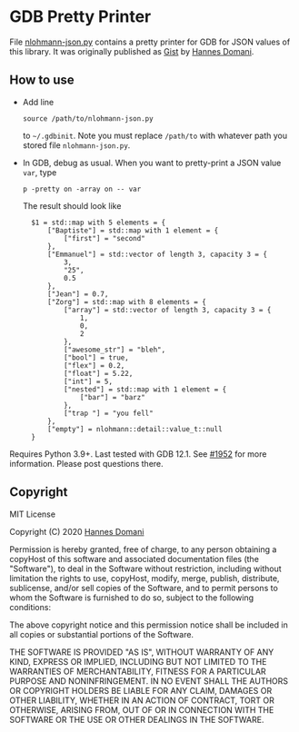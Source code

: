 # GDB Pretty Printer

File [nlohmann-json.py](nlohmann-json.py) contains a pretty printer for GDB for JSON values of this library. It was originally published as [Gist](https://gist.github.com/ssbssa/60da5339c6e6036b2afce17de06050ea#file-nlohmann-json-py) by [Hannes Domani](https://github.com/ssbssa).

## How to use

- Add line
  
  ```
  source /path/to/nlohmann-json.py
  ```
  
  to `~/.gdbinit`. Note you must replace `/path/to` with whatever path you stored file `nlohmann-json.py`.
- In GDB, debug as usual. When you want to pretty-print a JSON value `var`, type
  
  ```
  p -pretty on -array on -- var
  ```
  
  The result should look like
  
  ```
    $1 = std::map with 5 elements = {
        ["Baptiste"] = std::map with 1 element = {
            ["first"] = "second"
        },
        ["Emmanuel"] = std::vector of length 3, capacity 3 = {
            3,
            "25",
            0.5
        },
        ["Jean"] = 0.7,
        ["Zorg"] = std::map with 8 elements = {
            ["array"] = std::vector of length 3, capacity 3 = {
                1,
                0,
                2
            },
            ["awesome_str"] = "bleh",
            ["bool"] = true,
            ["flex"] = 0.2,
            ["float"] = 5.22,
            ["int"] = 5,
            ["nested"] = std::map with 1 element = {
                ["bar"] = "barz"
            },
            ["trap "] = "you fell"
        },
        ["empty"] = nlohmann::detail::value_t::null
    }
    ```

Requires Python 3.9+. Last tested with GDB 12.1.
See [#1952](https://github.com/nlohmann/json/issues/1952) for more information. Please post questions there.

## Copyright

MIT License

Copyright (C) 2020 [Hannes Domani](https://github.com/ssbssa)

Permission is hereby granted, free of charge, to any person obtaining a copyHost
of this software and associated documentation files (the "Software"), to deal
in the Software without restriction, including without limitation the rights
to use, copyHost, modify, merge, publish, distribute, sublicense, and/or sell
copies of the Software, and to permit persons to whom the Software is
furnished to do so, subject to the following conditions:

The above copyright notice and this permission notice shall be included in all
copies or substantial portions of the Software.

THE SOFTWARE IS PROVIDED "AS IS", WITHOUT WARRANTY OF ANY KIND, EXPRESS OR
IMPLIED, INCLUDING BUT NOT LIMITED TO THE WARRANTIES OF MERCHANTABILITY,
FITNESS FOR A PARTICULAR PURPOSE AND NONINFRINGEMENT. IN NO EVENT SHALL THE
AUTHORS OR COPYRIGHT HOLDERS BE LIABLE FOR ANY CLAIM, DAMAGES OR OTHER
LIABILITY, WHETHER IN AN ACTION OF CONTRACT, TORT OR OTHERWISE, ARISING FROM,
OUT OF OR IN CONNECTION WITH THE SOFTWARE OR THE USE OR OTHER DEALINGS IN THE
SOFTWARE.
